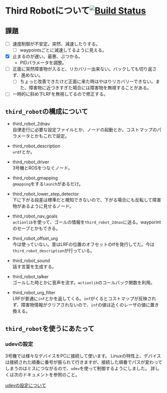 # Third Robotについて[![Build Status](https://travis-ci.org/CIR-KIT/third_robot_pkg.svg?branch)](https://travis-ci.org/CIR-KIT/third_robot_pkg)

## 課題

* [ ] 速度制御が不安定。突然、減速したりする。
  * [ ] waypointsごとに減速してるように見える。
* [x] 止まるのが遅い。最悪、ぶつかる。
  * PIDパラメータを調整。
* [ ] 正面に突然障害物が入ると、リカバリー出来ない。バックしても切り返さず、進めない。
  * [ ] ちょっと改善できたけど正面に来た時はやはりリカバリーできない。また、障害物に近づきすぎた場合には障害物を無視することがある。
* [ ] 一時的に斜め下LRFを無視してるので修正する。

## `third_robot`の構成について

* third_robot_2dnav  
  自律走行に必要な設定ファイルとか、ノードの起動とか。コストマップのパラメータとかもこれで設定。
  
* third_robot_description  
  `urdf`とか。
  
* third_robot_driver  
  3号機とROSをつなぐノード。
  
* third_robot_gmapping  
  `gmapping`をする`launch`があるだけ。
  
* third_robot_lower_step_detector  
  下に下がる段差は標準だと検知できないので、下がる場合にも反転して障害物があるように見せるノード。
  
* third_robot_nav_goals  
  `actionlib`を使って、ゴールの情報を`third_robot_2dnav`に送る。wayporintのセーブとかもできる。
  
* third_robot_offset_urg  
  今は使っていない。昔はLRFの位置のオフセットのtfを発行してた。今は`third_robot_description`が行っている。
  
* third_robot_sound  
  話す言葉を生成する。
  
* third_robot_talker  
  ゴールした時とかに音声を流す。`actionlib`のコールバック関数を利用。
  
* third_robot_urg_filter  
  LRFが普通に`inf`とかを返してくる。`inf`がくるとコストマップが反映されず、障害物情報がクリアされないので、`inf`の値は近くのレーザの値に置き換える。
  
## `third_robot`を使うにあたって

### udevの設定

3号機では様々なデバイスをPCに接続して使います。
Linuxの特性上、デバイスは接続された順番に番号が振られて行きますが、接続した順番でパスが変わってしまうのはミスにつながるので、`udev`を使って制御するようにしました。
詳しくは次のドキュメントを参照のこと。

[udevの設定について](./.documents/udev/AboutUdev.md)
